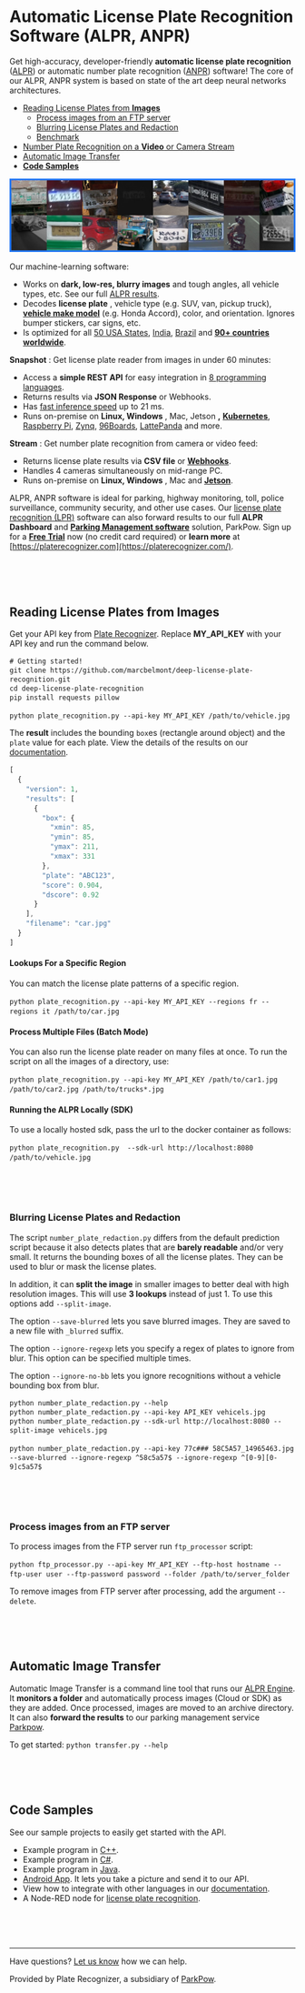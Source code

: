 # Automatic License Plate Recognition Software (ALPR, ANPR)

Get high-accuracy, developer-friendly **automatic license plate recognition** ([ALPR](https://platerecognizer.com/?utm_source=github&amp;utm_medium=website)) or automatic number plate recognition ([ANPR](https://platerecognizer.com/?utm_source=github&amp;utm_medium=website)) software! The core of our ALPR, ANPR system is based on state of the art deep neural networks architectures.
- [Reading License Plates from **Images**](#reading-license-plates-from-images)
  - [Process images from an FTP server](#process-images-from-an-ftp-server)
  - [Blurring License Plates and Redaction](#blurring-license-plates-and-redaction)
  - [Benchmark](benchmark.md)
- [Number Plate Recognition on a **Video** or Camera Stream](https://platerecognizer.com/stream/?utm_source=github&utm_medium=website)
- [Automatic Image Transfer](#automatic-image-transfer)
- [**Code Samples**](#code-samples)

<p align="center">
  <img src="assets/plate-grid.jpeg">
</p>

Our machine-learning software:
  - Works on **dark, low-res, blurry images** and tough angles, all vehicle types, etc.  See our full [ALPR results](https://platerecognizer.com/alpr-results/?utm_source=github&amp;utm_medium=website).
  - Decodes **license plate** , vehicle type (e.g. SUV, van, pickup truck), [**vehicle make model**](https://platerecognizer.com/vehicle-make-model-recognition-with-color/?utm_source=github&amp;utm_medium=website) (e.g. Honda Accord), color, and orientation. Ignores bumper stickers, car signs, etc.
  - Is optimized for all [50 USA States](https://platerecognizer.com/alpr-for-usa/?utm_source=github&amp;utm_medium=website), [India](https://platerecognizer.com/anpr-for-india?utm_source=github&amp;utm_medium=website), [Brazil](https://platerecognizer.com/anpr-for-brazil/?utm_source=github&amp;utm_medium=website) and [**90+ countries worldwide**](https://platerecognizer.com/countries/?utm_source=github&amp;utm_medium=website).

**Snapshot** : Get license plate reader from images in under 60 minutes:
- Access a **simple REST API** for easy integration in [8 programming languages](http://docs.platerecognizer.com/?utm_source=github&amp;utm_medium=website).
- Returns results via **JSON Response** or Webhooks.
- Has [fast inference speed](https://platerecognizer.com/snapshot/#speeds) up to 21 ms.
- Runs on-premise on **Linux, Windows** , Mac, Jetson **,** [**Kubernetes**](https://platerecognizer.com/anpr-on-kubernetes/?utm_source=github&amp;utm_medium=website), [Raspberry Pi](https://platerecognizer.com/anpr-on-raspberry-pi/?utm_source=github&amp;utm_medium=website), [Zynq](https://platerecognizer.com/alpr-for-xilinx-zynq/?utm_source=github&amp;utm_medium=website), [96Boards](https://platerecognizer.com/alpr-for-96boards/?utm_source=github&amp;utm_medium=website), [LattePanda](https://platerecognizer.com/anpr-on-lattepanda/?utm_source=github&amp;utm_medium=website) and more.

**Stream** : Get number plate recognition from camera or video feed:
- Returns license plate results via **CSV file** or [**Webhooks**](https://platerecognizer.com/alpr-webhooks/?utm_source=github&amp;utm_medium=website).
- Handles 4 cameras simultaneously on mid-range PC.
- Runs on-premise on **Linux, Windows** , Mac and [**Jetson**](https://platerecognizer.com/alpr-on-nvidia-jetson-devices/?utm_source=github&amp;utm_medium=website).

ALPR, ANPR software is ideal for parking, highway monitoring, toll, police surveillance, community security, and other use cases. Our [license plate recognition (LPR)](https://platerecognizer.com/snapshot/?utm_source=github&amp;utm_medium=website) software can also forward results to our full **ALPR Dashboard** and [**Parking Management software**](https://parkpow.com/?utm_source=github&amp;utm_medium=website) solution, ParkPow. Sign up for a [**Free Trial**](https://app.platerecognizer.com/accounts/signup/?utm_source=github&amp;utm_medium=website) now (no credit card required) or **learn more** at [https://platerecognizer.com](https://platerecognizer.com/).

<br><br><br>

## Reading License Plates from Images

Get your API key from [Plate Recognizer](https://platerecognizer.com/?utm_source=github&utm_medium=website). Replace **MY_API_KEY** with your API key and run the command below.

```
# Getting started!
git clone https://github.com/marcbelmont/deep-license-plate-recognition.git
cd deep-license-plate-recognition
pip install requests pillow

python plate_recognition.py --api-key MY_API_KEY /path/to/vehicle.jpg
```

The **result** includes the bounding `box`es (rectangle around object) and the `plate` value for each plate. View the details of the results on our [documentation](http://docs.platerecognizer.com/#license-plate-recognition).

```javascript
[
  {
    "version": 1,
    "results": [
      {
        "box": {
          "xmin": 85,
          "ymin": 85,
          "ymax": 211,
          "xmax": 331
        },
        "plate": "ABC123",
        "score": 0.904,
        "dscore": 0.92
      }
    ],
    "filename": "car.jpg"
  }
]
```


#### Lookups For a Specific Region

You can match the license plate patterns of a specific region.

`python plate_recognition.py --api-key MY_API_KEY --regions fr --regions it /path/to/car.jpg`



#### Process Multiple Files (Batch Mode)

You can also run the license plate reader on many files at once. To run the script on all the images of a directory, use:

`python plate_recognition.py --api-key MY_API_KEY /path/to/car1.jpg /path/to/car2.jpg /path/to/trucks*.jpg`


#### Running the ALPR Locally (SDK)

To use a locally hosted sdk, pass the url to the docker container as follows:

`python plate_recognition.py  --sdk-url http://localhost:8080 /path/to/vehicle.jpg`

<br><br><br>

### Blurring License Plates and Redaction

The script `number_plate_redaction.py` differs from the default prediction script because it also detects plates that are **barely readable** and/or very small. It returns the bounding boxes of all the license plates. They can be used to blur or mask the license plates.

In addition, it can **split the image** in smaller images to better deal with high resolution images. This will use **3 lookups** instead of just 1. To use this options add `--split-image`.

The option `--save-blurred` lets you save blurred images. They are saved to a new file with `_blurred` suffix.

The option `--ignore-regexp` lets you specify a regex of plates to ignore from blur. This option can be specified multiple times.

The option `--ignore-no-bb` lets you ignore recognitions without a vehicle bounding box from blur.

```
python number_plate_redaction.py --help
python number_plate_redaction.py --api-key API_KEY vehicels.jpg
python number_plate_redaction.py --sdk-url http://localhost:8080 --split-image vehicels.jpg

python number_plate_redaction.py --api-key 77c### 58C5A57_14965463.jpg --save-blurred --ignore-regexp ^58c5a57$ --ignore-regexp ^[0-9][0-9]c5a57$

```

<br><br><br>

### Process images from an FTP server

To process images from the FTP server run `ftp_processor` script:

`python ftp_processor.py --api-key MY_API_KEY --ftp-host hostname --ftp-user user --ftp-password password --folder /path/to/server_folder`

To remove images from FTP server after processing, add the argument `--delete`.

<br><br><br>

## Automatic Image Transfer

Automatic Image Transfer is a command line tool that runs our [ALPR Engine](https://platerecognizer.com). It **monitors a folder** and automatically process images (Cloud or SDK) as they are added. Once processed, images are moved to an archive directory. It can also **forward the results** to our parking management service [Parkpow](https://parkpow.com/?utm_source=github&utm_medium=website).

To get started: `python transfer.py --help`

<br><br><br>

## Code Samples

See our sample projects to easily get started with the API.
- Example program in [C++](cpp/).
- Example program in [C#](csharp/).
- Example program in [Java](java/).
- [Android App](https://github.com/parkpow/alpr-anpr-android). It lets you take a picture and send it to our API.
- View how to integrate with other languages in our [documentation](http://docs.platerecognizer.com/#introduction).
- A Node-RED node for [license plate recognition](https://github.com/parkpow/node-red-contrib-plate-recognizer).

<br><br><br>

---
Have questions?  [Let us know](https://platerecognizer.com/contact?utm_source=github&utm_medium=website) how we can help.

Provided by Plate Recognizer, a subsidiary of [ParkPow](https://parkpow.com/?utm_source=github&utm_medium=website).
